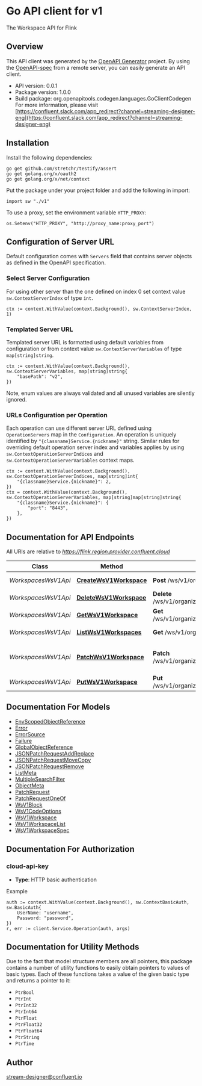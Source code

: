 # Go API client for v1

The Workspace API for Flink

## Overview
This API client was generated by the [OpenAPI Generator](https://openapi-generator.tech) project.  By using the [OpenAPI-spec](https://www.openapis.org/) from a remote server, you can easily generate an API client.

- API version: 0.0.1
- Package version: 1.0.0
- Build package: org.openapitools.codegen.languages.GoClientCodegen
For more information, please visit [https://confluent.slack.com/app_redirect?channel=streaming-designer-eng](https://confluent.slack.com/app_redirect?channel=streaming-designer-eng)

## Installation

Install the following dependencies:

```shell
go get github.com/stretchr/testify/assert
go get golang.org/x/oauth2
go get golang.org/x/net/context
```

Put the package under your project folder and add the following in import:

```golang
import sw "./v1"
```

To use a proxy, set the environment variable `HTTP_PROXY`:

```golang
os.Setenv("HTTP_PROXY", "http://proxy_name:proxy_port")
```

## Configuration of Server URL

Default configuration comes with `Servers` field that contains server objects as defined in the OpenAPI specification.

### Select Server Configuration

For using other server than the one defined on index 0 set context value `sw.ContextServerIndex` of type `int`.

```golang
ctx := context.WithValue(context.Background(), sw.ContextServerIndex, 1)
```

### Templated Server URL

Templated server URL is formatted using default variables from configuration or from context value `sw.ContextServerVariables` of type `map[string]string`.

```golang
ctx := context.WithValue(context.Background(), sw.ContextServerVariables, map[string]string{
	"basePath": "v2",
})
```

Note, enum values are always validated and all unused variables are silently ignored.

### URLs Configuration per Operation

Each operation can use different server URL defined using `OperationServers` map in the `Configuration`.
An operation is uniquely identified by `"{classname}Service.{nickname}"` string.
Similar rules for overriding default operation server index and variables applies by using `sw.ContextOperationServerIndices` and `sw.ContextOperationServerVariables` context maps.

```
ctx := context.WithValue(context.Background(), sw.ContextOperationServerIndices, map[string]int{
	"{classname}Service.{nickname}": 2,
})
ctx = context.WithValue(context.Background(), sw.ContextOperationServerVariables, map[string]map[string]string{
	"{classname}Service.{nickname}": {
		"port": "8443",
	},
})
```

## Documentation for API Endpoints

All URIs are relative to *https://flink.region.provider.confluent.cloud*

Class | Method | HTTP request | Description
------------ | ------------- | ------------- | -------------
*WorkspacesWsV1Api* | [**CreateWsV1Workspace**](docs/WorkspacesWsV1Api.md#createwsv1workspace) | **Post** /ws/v1/organizations/{organization_id}/environments/{environment_id}/workspaces | Create a Workspace
*WorkspacesWsV1Api* | [**DeleteWsV1Workspace**](docs/WorkspacesWsV1Api.md#deletewsv1workspace) | **Delete** /ws/v1/organizations/{organization_id}/environments/{environment_id}/workspaces/{name} | Delete a Workspace
*WorkspacesWsV1Api* | [**GetWsV1Workspace**](docs/WorkspacesWsV1Api.md#getwsv1workspace) | **Get** /ws/v1/organizations/{organization_id}/environments/{environment_id}/workspaces/{name} | Read a Workspace
*WorkspacesWsV1Api* | [**ListWsV1Workspaces**](docs/WorkspacesWsV1Api.md#listwsv1workspaces) | **Get** /ws/v1/organizations/{organization_id}/environments/{environment_id}/workspaces | List of Workspaces
*WorkspacesWsV1Api* | [**PatchWsV1Workspace**](docs/WorkspacesWsV1Api.md#patchwsv1workspace) | **Patch** /ws/v1/organizations/{organization_id}/environments/{environment_id}/workspaces/{name} | Update a Workspace with patch request
*WorkspacesWsV1Api* | [**PutWsV1Workspace**](docs/WorkspacesWsV1Api.md#putwsv1workspace) | **Put** /ws/v1/organizations/{organization_id}/environments/{environment_id}/workspaces/{name} | Update a Workspace


## Documentation For Models

 - [EnvScopedObjectReference](docs/EnvScopedObjectReference.md)
 - [Error](docs/Error.md)
 - [ErrorSource](docs/ErrorSource.md)
 - [Failure](docs/Failure.md)
 - [GlobalObjectReference](docs/GlobalObjectReference.md)
 - [JSONPatchRequestAddReplace](docs/JSONPatchRequestAddReplace.md)
 - [JSONPatchRequestMoveCopy](docs/JSONPatchRequestMoveCopy.md)
 - [JSONPatchRequestRemove](docs/JSONPatchRequestRemove.md)
 - [ListMeta](docs/ListMeta.md)
 - [MultipleSearchFilter](docs/MultipleSearchFilter.md)
 - [ObjectMeta](docs/ObjectMeta.md)
 - [PatchRequest](docs/PatchRequest.md)
 - [PatchRequestOneOf](docs/PatchRequestOneOf.md)
 - [WsV1Block](docs/WsV1Block.md)
 - [WsV1CodeOptions](docs/WsV1CodeOptions.md)
 - [WsV1Workspace](docs/WsV1Workspace.md)
 - [WsV1WorkspaceList](docs/WsV1WorkspaceList.md)
 - [WsV1WorkspaceSpec](docs/WsV1WorkspaceSpec.md)


## Documentation For Authorization



### cloud-api-key

- **Type**: HTTP basic authentication

Example

```golang
auth := context.WithValue(context.Background(), sw.ContextBasicAuth, sw.BasicAuth{
    UserName: "username",
    Password: "password",
})
r, err := client.Service.Operation(auth, args)
```


## Documentation for Utility Methods

Due to the fact that model structure members are all pointers, this package contains
a number of utility functions to easily obtain pointers to values of basic types.
Each of these functions takes a value of the given basic type and returns a pointer to it:

* `PtrBool`
* `PtrInt`
* `PtrInt32`
* `PtrInt64`
* `PtrFloat`
* `PtrFloat32`
* `PtrFloat64`
* `PtrString`
* `PtrTime`

## Author

stream-designer@confluent.io

